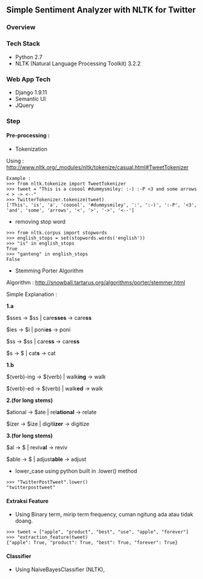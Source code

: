 ## Simple Sentiment Analyzer with NLTK for Twitter

### Overview

### Tech Stack
* Python 2.7
* NLTK (Natural Language Processing Toolkit) 3.2.2

### Web App Tech
* Django 1.9.11
* Semantic UI
* JQuery

### Step
#### Pre-processing : 
* Tokenization

Using : http://www.nltk.org/_modules/nltk/tokenize/casual.html#TweetTokenizer
```
Example : 
>>> from nltk.tokenize import TweetTokenizer
>>> tweet = "This is a cooool #dummysmiley: :-) :-P <3 and some arrows < > -> <--"
>>> TwitterTokenizer.tokenize(tweet)
['This', 'is', 'a', 'cooool', '#dummysmiley', ':', ':-)', ':-P', '<3', 'and', 'some', 'arrows', '<', '>', '->', '<--']
```

* removing stop word

```
>>> from nltk.corpus import stopwords
>>> english_stops = set(stopwords.words('english'))
>>> "is" in english_stops
True
>>> "ganteng" in english_stops
False
```

* Stemming Porter Algorithm

Algorithm : http://snowball.tartarus.org/algorithms/porter/stemmer.html

Simple Explanation : 

**1.a** 

$sses -> $ss | care**sses** -> care**ss**

$ies -> $i | poni**es** -> poni

$ss -> $ss | care**ss** -> care**ss**

$s -> $ | cat**s** -> cat

**1.b**

$(verb)-ing -> $(verb) | walk**ing** -> walk

$(verb)-ed -> $(verb) | walk**ed** -> walk

**2.(for long stems)**

$ational -> $ate | rel**ational** -> relate

$izer -> $ize | digit**izer** -> digitize

**3.(for long stems)**

$al -> $ | reviv**al** -> reviv

$able -> $ | adjust**able** -> adjust


* lower_case
using python built in .lower() method

```
>>> "TwitterPostTweet".lower()
"twitterposttweet"
```

#### Extraksi Feature

- Using Binary term, mirip term frequency, cuman ngitung ada atau tidak doang.

```
>>> tweet = ["apple", "product", "best", "use", "apple", "forever"]
>>> "extraction_feature(tweet)
{"apple": True, "product": True, "best": True, "forever": True}
```

#### Classifier
- Using NaiveBayesClassifier (NLTK),
